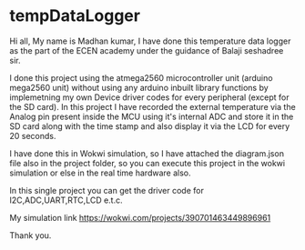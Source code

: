 # tempDataLogger
Hi all,
My name is Madhan kumar, I have done this temperature data logger as the part of the ECEN academy under the guidance of Balaji seshadree sir.

I done this project using the atmega2560 microcontroller unit (arduino mega2560 unit) without using any arduino inbuilt library functions by implemetning my own Device driver codes for every peripheral (except for the SD card). In this project I have recorded the external temperature via the Analog pin present inside the MCU using it's internal ADC and store it in the SD card along with the time stamp and also display it via the LCD for every 20 seconds.

I have done this in Wokwi simulation, so I have attached the diagram.json file also in the project folder, so you can execute this project in the wokwi simulation or else in the real time hardware also.

In this single project you can get the driver code for I2C,ADC,UART,RTC,LCD e.t.c.

My simulation link https://wokwi.com/projects/390701463449896961

Thank you.
